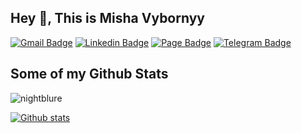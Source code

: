 ## Hey 👋, This is Misha Vybornyy

[![Gmail Badge](https://img.shields.io/badge/-misha.vybornyy@gmail.com-c14438?style=flat&logo=Gmail&logoColor=white&link=mailto:vbrn.mv@gmail.com)](mailto:vbrn.mv@gmail.com)
[![Linkedin Badge](https://img.shields.io/badge/-mikhail_vybornyy-0072b1?style=flat&logo=Linkedin&logoColor=white&link=https://www.linkedin.com/in/mikhail-vybornyy-2a510a253/)](https://www.linkedin.com/in/ivan-belyaev13/) 
[![Page Badge](https://img.shields.io/badge/CV-web-blue?style=flat&link=https://mishavyb.github.io//)](https://mishavyb.github.io/) 
[![Telegram Badge](https://img.shields.io/badge/-mishaviborniy-blue?style=social&logo=telegram&link=https://t.me/mishaviborniy)](https://t.me/nightblure) <p align='left'>


## Some of my Github Stats
<p align=left> <img src=https://komarev.com/ghpvc/?username=nightblure alt=nightblure /> </p>

[![Github stats](https://github-readme-stats.vercel.app/api?username=nightblure&show_icons=true&include_all_commits=true)]()

